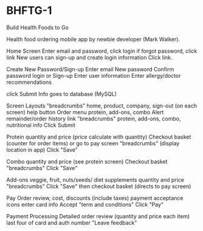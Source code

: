 # BHFTG-1
Build Health Foods to Go

Health food ordering mobile app by newbie developer (Mark Walker).

Home Screen
Enter email and password, click login
if forgot password, click link
New users can sign-up and create login information
Click link.

Create New Password/Sign-up
Enter email
New password
Confirm password
login
or
Sign-up
Enter user information
Enter allergy/doctor recommendations

click Submit
Info goes to database (MySQL)

Screen Layouts
"breadcrumbs" home, product, company, sign-out (on each screen)
help button
Order menu
protein, add-ons, combo
Alert remainder/order history link
"breadcrumbs" protein, add-ons, combo, nutritional info
Click Submit

Protein
quantity and price (price calculate with quantity)
Checkout basket (counter for order items) or go to pay screen
"breadcrumbs" (display location in app)
Click "Save"

Combo
quantity and price (see protein screen)
Checkout basket
"breadcrumbs"
Click "Save"

Add-ons
veggie, fruit, nuts/seeds/ diet supplements
quantity and price
"breadcrumbs"
Click "Save" then checkout basket (directs to pay screen)

Pay
Order review, cost, discounts (include taxes)
payment acceptance icons
enter card info
Accept "term and conditions"
Click "Pay"

Payment Processing
Detailed order review (quantity and price each item)
last four of card and auth number
"Leave feedback"


